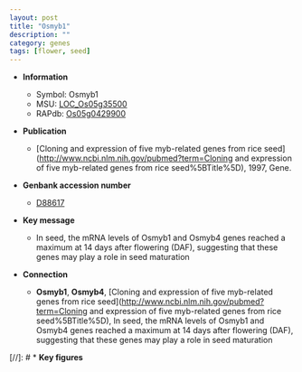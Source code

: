 ```yaml
---
layout: post
title: "Osmyb1"
description: ""
category: genes
tags: [flower, seed]
---
```


* **Information**  
    + Symbol: Osmyb1  
    + MSU: [LOC_Os05g35500](http://rice.uga.edu/cgi-bin/ORF_infopage.cgi?orf=LOC_Os05g35500)  
    + RAPdb: [Os05g0429900](https://rapdb.dna.affrc.go.jp/locus/?name=Os05g0429900)  

* **Publication**  
    + [Cloning and expression of five myb-related genes from rice seed](http://www.ncbi.nlm.nih.gov/pubmed?term=Cloning and expression of five myb-related genes from rice seed%5BTitle%5D), 1997, Gene.

* **Genbank accession number**  
    + [D88617](http://www.ncbi.nlm.nih.gov/nuccore/D88617)

* **Key message**  
    + In seed, the mRNA levels of Osmyb1 and Osmyb4 genes reached a maximum at 14 days after flowering (DAF), suggesting that these genes may play a role in seed maturation

* **Connection**  
    + __Osmyb1__, __Osmyb4__, [Cloning and expression of five myb-related genes from rice seed](http://www.ncbi.nlm.nih.gov/pubmed?term=Cloning and expression of five myb-related genes from rice seed%5BTitle%5D), In seed, the mRNA levels of Osmyb1 and Osmyb4 genes reached a maximum at 14 days after flowering (DAF), suggesting that these genes may play a role in seed maturation

[//]: # * **Key figures**  


